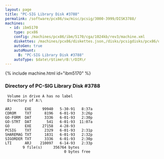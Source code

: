 ```yaml
---
layout: page
title: "PC-SIG Library Disk #3788"
permalink: /software/pcx86/sw/misc/pcsig/3000-3999/DISK3788/
machines:
  - id: ibm5170
    type: pcx86
    config: /machines/pcx86/ibm/5170/cga/1024kb/rev3/machine.xml
    diskettes: /machines/pcx86/diskettes.json,/disks/pcsigdisks/pcx86/diskettes.json
    autoGen: true
    autoMount:
      B: "PC-SIG Library Disk #3788"
    autoType: $date\r$time\rB:\rDIR\r
---
```


{% include machine.html id="ibm5170" %}

### Directory of PC-SIG Library Disk #3788

     Volume in drive A has no label
     Directory of A:\

    ARJ      EXE     99940   5-30-91   8:37a
    CDROM    TXT      8196   6-01-93   3:26p
    GO-FORM  DAT      3336   6-01-93   2:30p
    GO-STRT  DAT       541   6-01-93  11:07a
    GO       EXE     27158   4-28-93
    PCSIG    TXT      2329   6-01-93   2:31p
    SHAREMAG TXT      1831   6-01-93   2:32p
    SIGORDER TXT      3336   6-01-93   2:30p
    LTI      ARJ    210097   6-14-93   2:33p
            9 file(s)     356764 bytes
                               0 bytes free

